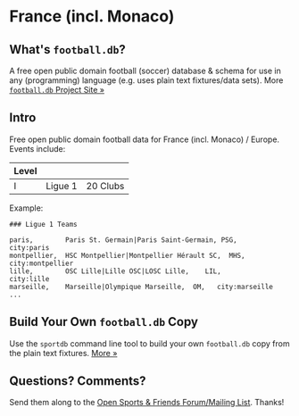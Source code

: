 # France (incl. Monaco)

## What's `football.db`?

A free open public domain football (soccer) database & schema
for use in any (programming) language
(e.g. uses plain text fixtures/data sets).
More [`football.db` Project Site »](http://openfootball.github.io)

## Intro

Free open public domain football data for France (incl. Monaco) / Europe. Events include:

| Level |                                |            |
| ----- | ------------------------------ | ---------- |
| I     |  Ligue 1                       |  20 Clubs  |


Example:

~~~
### Ligue 1 Teams

paris,        Paris St. Germain|Paris Saint-Germain, PSG,    city:paris
montpellier,  HSC Montpellier|Montpellier Hérault SC,  MHS,  city:montpellier
lille,        OSC Lille|Lille OSC|LOSC Lille,    LIL,        city:lille
marseille,    Marseille|Olympique Marseille,  OM,   city:marseille
...
~~~


## Build Your Own `football.db` Copy

Use the `sportdb` command line tool to build your own `football.db` copy
from the plain text fixtures. [More »](http://openfootball.github.io/build.html)


## Questions? Comments?

Send them along to the
[Open Sports & Friends Forum/Mailing List](http://groups.google.com/group/opensport).
Thanks!

